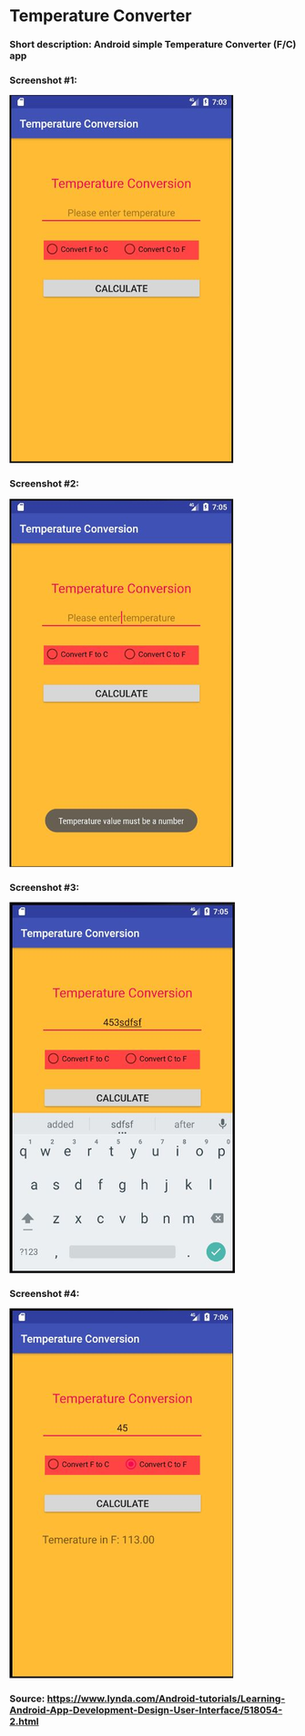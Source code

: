 # Temperature Converter

### Short description: Android simple Temperature Converter (F/C) app

### Screenshot #1:
![GUI](https://github.com/ikostan/Temperature_Converter/blob/master/files/Capture_1.JPG?raw=true "GUI screenshot")

### Screenshot #2:
![GUI](https://github.com/ikostan/Temperature_Converter/blob/master/files/Capture_2.JPG?raw=true "GUI screenshot")

### Screenshot #3:
![GUI](https://github.com/ikostan/Temperature_Converter/blob/master/files/Capture_3.JPG?raw=true "GUI screenshot")

### Screenshot #4:
![GUI](https://github.com/ikostan/Temperature_Converter/blob/master/files/Capture_4.JPG?raw=true "GUI screenshot")

### Source: https://www.lynda.com/Android-tutorials/Learning-Android-App-Development-Design-User-Interface/518054-2.html
